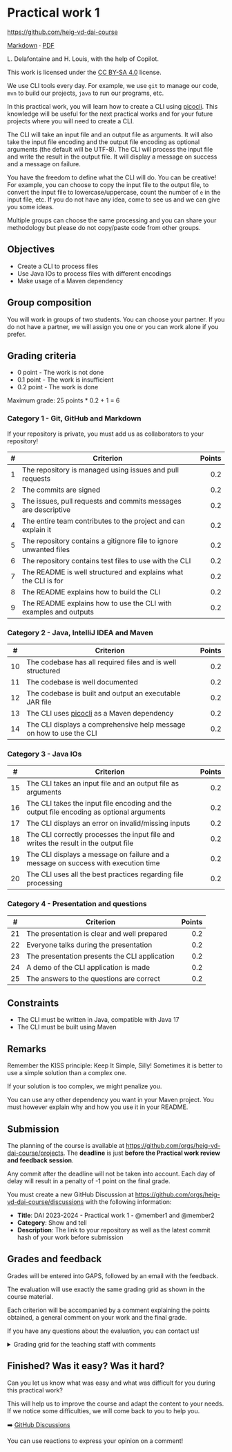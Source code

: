[markdown]:
  https://github.com/heig-vd-dai-course/heig-vd-dai-course/blob/main/06-practical-work-1/COURSE_MATERIAL.md
[pdf]:
  https://heig-vd-dai-course.github.io/heig-vd-dai-course/06-practical-work-1/06-practical-work-1-course-material.pdf
[license]:
  https://github.com/heig-vd-dai-course/heig-vd-dai-course/blob/main/LICENSE.md
[discussions]: https://github.com/orgs/heig-vd-dai-course/discussions/5

# Practical work 1

<https://github.com/heig-vd-dai-course>

[Markdown][markdown] · [PDF][pdf]

L. Delafontaine and H. Louis, with the help of Copilot.

This work is licensed under the [CC BY-SA 4.0][license] license.

We use CLI tools every day. For example, we use `git` to manage our code, `mvn`
to build our projects, `java` to run our programs, etc.

In this practical work, you will learn how to create a CLI using
[picocli](https://picocli.info/). This knowledge will be useful for the next
practical works and for your future projects where you will need to create a
CLI.

The CLI will take an input file and an output file as arguments. It will also
take the input file encoding and the output file encoding as optional arguments
(the default will be UTF-8). The CLI will process the input file and write the
result in the output file. It will display a message on success and a message on
failure.

You have the freedom to define what the CLI will do. You can be creative! For
example, you can choose to copy the input file to the output file, to convert
the input file to lowercase/uppercase, count the number of `e` in the input
file, etc. If you do not have any idea, come to see us and we can give you some
ideas.

Multiple groups can choose the same processing and you can share your
methodology but please do not copy/paste code from other groups.

## Objectives

- Create a CLI to process files
- Use Java IOs to process files with different encodings
- Make usage of a Maven dependency

## Group composition

You will work in groups of two students. You can choose your partner. If you do
not have a partner, we will assign you one or you can work alone if you prefer.

## Grading criteria

- 0 point - The work is not done
- 0.1 point - The work is insufficient
- 0.2 point - The work is done

Maximum grade: 25 points \* 0.2 + 1 = 6

### Category 1 - Git, GitHub and Markdown

If your repository is private, you must add us as collaborators to your
repository!

| #   | Criterion                                                         | Points |
| --- | ----------------------------------------------------------------- | -----: |
| 1   | The repository is managed using issues and pull requests          |    0.2 |
| 2   | The commits are signed                                            |    0.2 |
| 3   | The issues, pull requests and commits messages are descriptive    |    0.2 |
| 4   | The entire team contributes to the project and can explain it     |    0.2 |
| 5   | The repository contains a gitignore file to ignore unwanted files |    0.2 |
| 6   | The repository contains test files to use with the CLI            |    0.2 |
| 7   | The README is well structured and explains what the CLI is for    |    0.2 |
| 8   | The README explains how to build the CLI                          |    0.2 |
| 9   | The README explains how to use the CLI with examples and outputs  |    0.2 |

### Category 2 - Java, IntelliJ IDEA and Maven

| #   | Criterion                                                           | Points |
| --- | ------------------------------------------------------------------- | -----: |
| 10  | The codebase has all required files and is well structured          |    0.2 |
| 11  | The codebase is well documented                                     |    0.2 |
| 12  | The codebase is built and output an executable JAR file             |    0.2 |
| 13  | The CLI uses [picocli](https://picocli.info/) as a Maven dependency |    0.2 |
| 14  | The CLI displays a comprehensive help message on how to use the CLI |    0.2 |

### Category 3 - Java IOs

| #   | Criterion                                                                                | Points |
| --- | ---------------------------------------------------------------------------------------- | -----: |
| 15  | The CLI takes an input file and an output file as arguments                              |    0.2 |
| 16  | The CLI takes the input file encoding and the output file encoding as optional arguments |    0.2 |
| 17  | The CLI displays an error on invalid/missing inputs                                      |    0.2 |
| 18  | The CLI correctly processes the input file and writes the result in the output file      |    0.2 |
| 19  | The CLI displays a message on failure and a message on success with execution time       |    0.2 |
| 20  | The CLI uses all the best practices regarding file processing                            |    0.2 |

### Category 4 - Presentation and questions

| #   | Criterion                                     | Points |
| --- | --------------------------------------------- | -----: |
| 21  | The presentation is clear and well prepared   |    0.2 |
| 22  | Everyone talks during the presentation        |    0.2 |
| 23  | The presentation presents the CLI application |    0.2 |
| 24  | A demo of the CLI application is made         |    0.2 |
| 25  | The answers to the questions are correct      |    0.2 |

## Constraints

- The CLI must be written in Java, compatible with Java 17
- The CLI must be built using Maven

## Remarks

Remember the KISS principle: Keep It Simple, Silly! Sometimes it is better to
use a simple solution than a complex one.

If your solution is too complex, we might penalize you.

You can use any other dependency you want in your Maven project. You must
however explain why and how you use it in your README.

## Submission

The planning of the course is available at
<https://github.com/orgs/heig-vd-dai-course/projects>. The **deadline** is just
**before the Practical work review and feedback session**.

Any commit after the deadline will not be taken into account. Each day of delay
will result in a penalty of -1 point on the final grade.

You must create a new GitHub Discussion at
<https://github.com/orgs/heig-vd-dai-course/discussions> with the following
information:

- **Title**: DAI 2023-2024 - Practical work 1 - @member1 and @member2
- **Category**: Show and tell
- **Description**: The link to your repository as well as the latest commit hash
  of your work before submission

## Grades and feedback

Grades will be entered into GAPS, followed by an email with the feedback.

The evaluation will use exactly the same grading grid as shown in the course
material.

Each criterion will be accompanied by a comment explaining the points obtained,
a general comment on your work and the final grade.

If you have any questions about the evaluation, you can contact us!

<details>
<summary>Grading grid for the teaching staff with comments</summary>

```markdown
# Practical work 1 - Grading grid for @member1 and @member2

Here are the grades and comments for each criterion for the practical work 1.

## Grading criteria

- 0 point - The work is not done
- 0.1 point - The work is insufficient
- 0.2 point - The work is done

Maximum grade: 25 points \* 0.2 + 1 = 6

### Category 1 - Git, GitHub and Markdown

| #   | Criterion                                                         | Points | Number of points obtained | Comment |
| --- | ----------------------------------------------------------------- | -----: | ------------------------: | ------- |
| 1   | The repository is managed using issues and pull requests          |    0.2 |                           |         |
| 2   | The commits are signed                                            |    0.2 |                           |         |
| 3   | The issues, pull requests and commits messages are descriptive    |    0.2 |                           |         |
| 4   | The entire team contributes to the project and can explain it     |    0.2 |                           |         |
| 5   | The repository contains a gitignore file to ignore unwanted files |    0.2 |                           |         |
| 6   | The repository contains test files to use with the CLI            |    0.2 |                           |         |
| 7   | The README is well structured and explains what the CLI is for    |    0.2 |                           |         |
| 8   | The README explains how to build the CLI                          |    0.2 |                           |         |
| 9   | The README explains how to use the CLI with examples and outputs  |    0.2 |                           |         |

### Category 2 - Java, IntelliJ IDEA and Maven

| #   | Criterion                                                           | Points | Number of points obtained | Comment |
| --- | ------------------------------------------------------------------- | -----: | ------------------------: | ------- |
| 10  | The codebase has all required files and is well structured          |    0.2 |                           |         |
| 11  | The codebase is well documented                                     |    0.2 |                           |         |
| 12  | The codebase is built and output an executable JAR file             |    0.2 |                           |         |
| 13  | The CLI uses [picocli](https://picocli.info/) as a Maven dependency |    0.2 |                           |         |
| 14  | The CLI displays a comprehensive help message on how to use the CLI |    0.2 |                           |         |

### Category 3 - Java IOs

| #   | Criterion                                                                                | Points | Number of points obtained | Comment |
| --- | ---------------------------------------------------------------------------------------- | -----: | ------------------------: | ------- |
| 15  | The CLI takes an input file and an output file as arguments                              |    0.2 |                           |         |
| 16  | The CLI takes the input file encoding and the output file encoding as optional arguments |    0.2 |                           |         |
| 17  | The CLI displays an error on invalid/missing inputs                                      |    0.2 |                           |         |
| 18  | The CLI correctly processes the input file and writes the result in the output file      |    0.2 |                           |         |
| 19  | The CLI displays a message on failure and a message on success with execution time       |    0.2 |                           |         |
| 20  | The CLI uses all the best practices regarding file processing                            |    0.2 |                           |         |

### Category 4 - Presentation and questions

| #   | Criterion                                     | Points | Number of points obtained | Comment |
| --- | --------------------------------------------- | -----: | ------------------------: | ------- |
| 21  | The presentation is clear and well prepared   |    0.2 |                           |         |
| 22  | Everyone talks during the presentation        |    0.2 |                           |         |
| 23  | The presentation presents the CLI application |    0.2 |                           |         |
| 24  | A demo of the CLI application is made         |    0.2 |                           |         |
| 25  | The answers to the questions are correct      |    0.2 |                           |         |

## General feedback

- ...

## Final grade

Your final grade is:

Feel free to contact us if you have any questions about the evaluation!
```

</details>

## Finished? Was it easy? Was it hard?

Can you let us know what was easy and what was difficult for you during this
practical work?

This will help us to improve the course and adapt the content to your needs. If
we notice some difficulties, we will come back to you to help you.

➡️ [GitHub Discussions][discussions]

You can use reactions to express your opinion on a comment!
